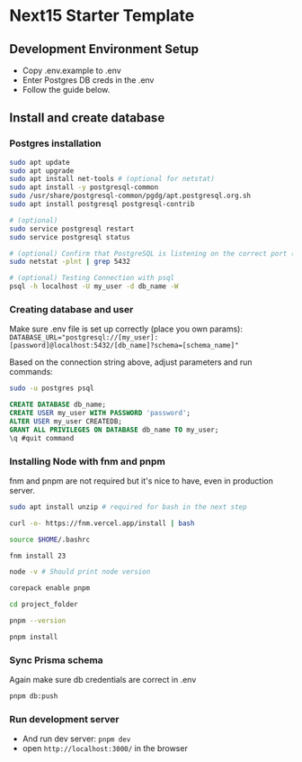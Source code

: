 # Next15 Starter Template

## Development Environment Setup
- Copy .env.example to .env
- Enter Postgres DB creds in the .env
- Follow the guide below.

## Install and create database

### Postgres installation

```bash
sudo apt update
sudo apt upgrade
sudo apt install net-tools # (optional for netstat)
sudo apt install -y postgresql-common
sudo /usr/share/postgresql-common/pgdg/apt.postgresql.org.sh
sudo apt install postgresql postgresql-contrib

# (optional) 
sudo service postgresql restart
sudo service postgresql status

# (optional) Confirm that PostgreSQL is listening on the correct port (5432):
sudo netstat -plnt | grep 5432

# (optional) Testing Connection with psql
psql -h localhost -U my_user -d db_name -W
```

### Creating database and user

Make sure .env file is set up correctly (place you own params): 
` DATABASE_URL="postgresql://[my_user]:[password]@localhost:5432/[db_name]?schema=[schema_name]" `

Based on the connection string above, adjust parameters and run commands:

```bash
sudo -u postgres psql
```

```sql
CREATE DATABASE db_name;
CREATE USER my_user WITH PASSWORD 'password';
ALTER USER my_user CREATEDB;
GRANT ALL PRIVILEGES ON DATABASE db_name TO my_user;
\q #quit command
```

### Installing Node with fnm and pnpm

fnm and pnpm are not required but it's nice to have, even in production server.

```bash
sudo apt install unzip # required for bash in the next step

curl -o- https://fnm.vercel.app/install | bash

source $HOME/.bashrc

fnm install 23

node -v # Should print node version

corepack enable pnpm

cd project_folder

pnpm --version

pnpm install

```

### Sync Prisma schema

Again make sure db credentials are correct in .env

```bash
pnpm db:push
```



### Run development server
- And run dev server: `pnpm dev`
- open `http://localhost:3000/` in the browser

